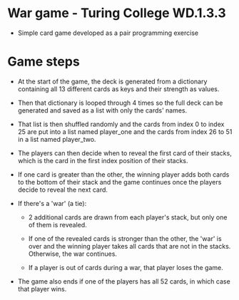# War game - Turing College WD.1.3.3

- Simple card game developed as a pair programming exercise

# Game steps

- At the start of the game, the deck is generated from a dictionary containing all 13 different cards as keys and their strength as values.

- Then that dictionary is looped through 4 times so the full deck can be generated and saved as a list with only the cards' names.

- That list is then shuffled randomly and the cards from index 0 to index 25 are put into a list named player_one and the cards from index 26 to 51 in a list named player_two.

- The players can then decide when to reveal the first card of their stacks, which is the card in the first index position of their stacks.

- If one card is greater than the other, the winning player adds both cards to the bottom of their stack and the game continues once the players decide to reveal the next card.

- If there's a 'war' (a tie):

  - 2 additional cards are drawn from each player's stack, but only one of them is revealed.

  - If one of the revealed cards is stronger than the other, the 'war' is over and the winning player takes all cards that are not in the stacks. Otherwise, the war continues.

  - If a player is out of cards during a war, that player loses the game.

- The game also ends if one of the players has all 52 cards, in which case that player wins.
